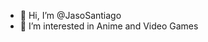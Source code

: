 - 👋 Hi, I’m @JasoSantiago
- 👀 I’m interested in Anime and Video Games

<!---
JasoSantiago/JasoSantiago is a ✨ special ✨ repository because its `README.md` (this file) appears on your GitHub profile.
You can click the Preview link to take a look at your changes.
--->
